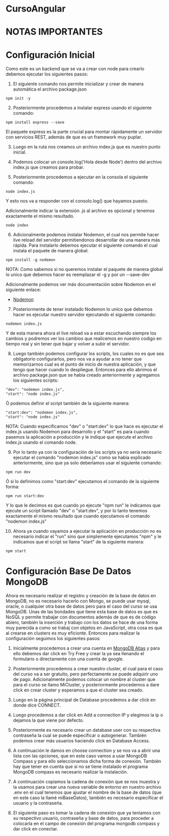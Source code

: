 # CursoAngular

# NOTAS IMPORTANTES

Configuración Inicial
=====================

Como este es un backend que se va a crear con node para crearlo debemos ejecutar los siguientes pasos:

1. El siguiente comando nos permite inicializar y crear de manera automática el archivo package.json

```
npm init -y
```

2. Posteriormente procedemos a instalar express usando el siguiente comando:

```
npm install express --save
```

El paquete express es la parte crucial para montar rápidamente un servidor con servicios REST, además de que es un framework muy puplar.


3. Luego en la ruta nos creamos un archivo index.js que es nuestro punto inicial.

4. Podemos colocar un console.log('Hola desde Node') dentro del archivo index.js que creamos para probar.

5. Posteriormente procedemos a ejecutar en la consola el siguiente comando:
```
node index.js
```

Y esto nos va a responder con el consolo.log() que hayamos puesto.

Adicionalmente indicar la extensión .js al archivo es opcional y tenemos exactamente el mismo resultado.

```
node index
```

6. Adicionalmente podemos instalar Nodemon, el cual nos permite hacer live reload del servidor permitiendonos desarrollar de una manera más rápida. Para instalarlo debemos ejecutar el siguiente comando el cual instala el paquete de manera global:

```
npm install -g nodemon
```

NOTA: Como sabemos si no queremos instalar el paquete de manera global lo unico que debemos hacer es reemplazar el -g y por un --save-dev

Adicionalmente podemos ver más documentación sobre Nodemon en el siguiente enlace: 

* [Nodemon](https://www.npmjs.com/package/nodemon)

7. Posteriormente de tener instalado Nodemon lo unico que debemos hacer es ejecutar nuestro servidor ejecutando el siguiente comando:

```
nodemon index.js
```
Y de esta manera ahora el live reload va a estar escuchando siempre los cambios y podremos ver los cambios que realicemos en nuestro codigo en tiempo real y sin tener que bajar y volver a subir el servidor.

8. Luego también podemos configurar los scripts, los cuales no es que sea obligatorio configurarlos, pero nos va a ayudar a no tener que memorizarnos cual es el punto de inicio de nuestra aplicación, y que tengo que hacer cuando lo despliegue. Entonces para ello abrimos el archivo package.json que se había creado anteriormente y agregamos los siguientes scripts:

```
"dev": "nodemon index.js",
"start": "node index.js"
```

Ó podemos definir el script también de la siguiente manera:

```
"start:dev": "nodemon index.js",
"start": "node index.js"
```

NOTA: Cuando especificamos "dev" o "start:dev" lo que hace es ejecutar el index.js usando Nodemon para desarrollo y el "start" es para cuando pasemos la aplicación a producción y le indique que ejecute el archivo index.js usando el comando node.

9. Por lo tanto ya con la configuración de los scripts ya no sería necesario ejecutar el comando "nodemon index.js" como se había explicado anteriormente, sino que ya solo deberíamos usar el siguiente comando:

```
npm run dev
```

Ó si lo definimos como "start:dev" ejecutamos el comando de la siguiente forma:

```
npm run start:dev
```

Y lo que le decimos es que cuando yo ejecute "npm run" le indicamos que ejecute un script llamado "dev" o "start:dev", y por lo tanto tenemos exactamente el mismo resultado que cuando ejecutamos el comando "nodemon index.js"

10. Ahora ya cuando vayamos a ejecutar la aplicación en producción no es necesario indicar el "run" sino que simplemente ejecutamos "npm" y le indicamos que el script se llama "start" de la siguiente manera:

```
npm start
```

Configuración Base De Datos MongoDB
====================================

Ahora es necesario realizar el registro y creación de la base de datos en MongoDB, no es necesario hacerlo con Mongo, se puede usar mysql, oracle, o cualquier otra base de datos pero para el caso del curso se usa MongoDB. Unas de las bondades que tiene esta base de datos es que es NoSQL y permite trabajar con documentos además de que es de código abiero, también la inserción y trabajo con los datos se hace de una forma muy parecida a como se trabaj con objetos en JavaScript, otra cosa es que al crearse en clusters es muy eficionte.
Entonces para realizar la configuración seguimos los siguientes pasos:

1. Inicialmente procedemos a crear una cuenta en [MongoDB Atlas](https://www.mongodb.com/cloud/atlas) y para ello debemos dar click en Try Free y crear la ya sea llenando el formulario o directamente con una cuenta de google.

2. Posteriormente procedemos a crear nuestro cluster, el cual para el caso del curso va a ser gratuito, pero perfectamente se puede adquirir uno de pago. Adicionalmente podemos colocar un nombre al cluster que para el curso se llamo MiCluster, y posteriormente procedemos a dare click en crear cluster y esperamos a que el cluster sea creado.

3. Luego en la página principal de Database procedemos a dar click en donde dice CONNECT.

4. Luego procedemos a dar click en Add a connection IP y elegimos la ip o dejamos la que viene por defecto.

5. Posteriormente es necesario crear un database user con su respectiva contraseña la cual se puede especificar o autogenerar. También podemos crear más usuarios haciendo click en Database Access.

6. A continuación le damos en choose connection y se nos va a abrir una lista con las opciones, que en este caso vamos a usar MongoDB Compass y para ello seleccionamos dicha forma de conexión. También hay que tener en cuenta que si no se tiene instalado el programa MongoDB compass es necesario realizar la instalación.

7. A continuación copiamos la cadena de conexión que se nos muestra y la usamos para crear una nueva variable de entorno en nuestro archivo .env en el cual tenemos que ajustar el nombre de la base de datos (que en este caso la llamé miBaseDatos), también es necesario especificar el usuario y la contraseña.

8. El siguiente paso es tomar la cadena de conexión que ya teníamos con su respectivo usuario, contraseña y base de datos, para proceder a colocarla en el campo de conexión del programa mongodb compass y dar click en conectar.